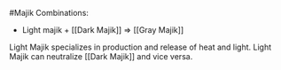 #Majik 
Combinations:
- Light majik + [[Dark Majik]] => [[Gray Majik]]

Light Majik specializes in production and release of heat and light. Light Majik can neutralize [[Dark Majik]] and vice versa.